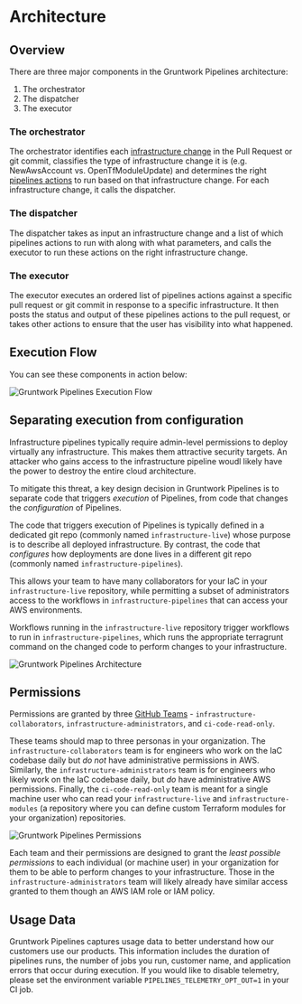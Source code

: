 # Architecture

## Overview

There are three major components in the Gruntwork Pipelines architecture:

1. The orchestrator
2. The dispatcher
3. The executor

### The orchestrator

The orchestrator identifies each [infrastructure change](../core-concepts/#infrastructure-change) in the Pull Request or git commit, classifies the type of infrastructure change it is (e.g. NewAwsAccount vs. OpenTfModuleUpdate) and determines the right [pipelines actions](../core-concepts/#pipelines-actions) to run based on that infrastructure change. For each infrastructure change, it calls the dispatcher.

### The dispatcher

The dispatcher takes as input an infrastructure change and a list of which pipelines actions to run with along with what parameters, and calls the executor to run these actions on the right infrastructure change.

### The executor

The executor executes an ordered list of pipelines actions against a specific pull request or git commit in response to a specific infrastructure. It then posts the status and output of these pipelines actions to the pull request, or takes other actions to ensure that the user has visibility into what happened.

## Execution Flow

You can see these components in action below:

![Gruntwork Pipelines Execution Flow](/img/pipelines/how-it-works/pipelines_execution_flow.png)


## Separating execution from configuration

Infrastructure pipelines typically require admin-level permissions to deploy virtually any infrastructure. This makes them attractive security targets. An attacker who gains access to the infrastructure pipeline woudl likely have the power to destroy the entire cloud architecture.

To mitigate this threat, a key design decision in Gruntwork Pipelines is to separate code that triggers _execution_ of Pipelines, from code that changes the _configuration_ of Pipelines.

The code that triggers execution of Pipelines is typically defined in a dedicated git repo (commonly named `infrastructure-live`) whose purpose is to describe all deployed infrastructure. By contrast, the code that _configures_ how deployments are done lives in a different git repo (commonly named `infrastructure-pipelines`).

This allows your team to have many collaborators for your IaC in your `infrastructure-live` repository, while permitting a subset of administrators access to the workflows in `infrastructure-pipelines` that can access your AWS environments.

Workflows running in the `infrastructure-live` repository trigger workflows to run in `infrastructure-pipelines`, which runs the appropriate terragrunt command on the changed code to perform changes to your infrastructure.

![Gruntwork Pipelines Architecture](/img/pipelines/how-it-works/pipelines_architecture.png)

## Permissions

Permissions are granted by three [GitHub Teams](https://docs.github.com/en/organizations/organizing-members-into-teams/about-teams) - `infrastructure-collaborators`, `infrastructure-administrators`, and `ci-code-read-only`.

These teams should map to three personas in your organization. The `infrastructure-collaborators` team is for engineers who work on the IaC codebase daily but _do not_ have administrative permissions in AWS. Similarly, the `infrastructure-administrators` team is for engineers who likely work on the IaC codebase daily, but _do_ have administrative AWS permissions. Finally, the `ci-code-read-only` team is meant for a single machine user who can read your `infrastructure-live` and `infrastructure-modules` (a repository where you can define custom Terraform modules for your organization) repositories.

![Gruntwork Pipelines Permissions](/img/pipelines/how-it-works/pipelines_security.png)

Each team and their permissions are designed to grant the _least possible permissions_ to each individual (or machine user) in your organization for them to be able to perform changes to your infrastructure. Those in the `infrastructure-administrators` team will likely already have similar access granted to them though an AWS IAM role or IAM policy.



## Usage Data

Gruntwork Pipelines captures usage data to better understand how our customers use our products. This information includes the duration of pipelines runs, the number of jobs you run, customer name, and application errors that occur during execution. If you would like to disable telemetry, please set the environment variable `PIPELINES_TELEMETRY_OPT_OUT=1` in your CI job.


<!-- ##DOCS-SOURCER-START
{
  "sourcePlugin": "local-copier",
  "hash": "9179663e194a0e0f707c99d8eeee9d8e"
}
##DOCS-SOURCER-END -->
